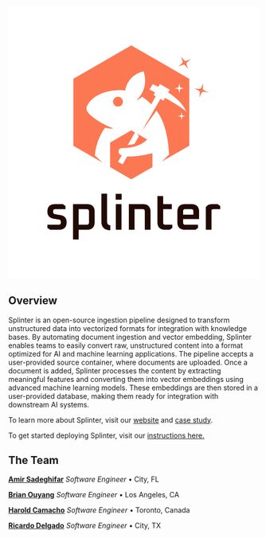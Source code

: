 <p align="center">
  <img src="profile/logo.png" alt="splinter_banner">
</p>

## Overview

Splinter is an open-source ingestion pipeline designed to transform unstructured data into vectorized formats for integration with knowledge bases. By automating document ingestion and vector embedding, Splinter enables teams to easily convert raw, unstructured content into a format optimized for AI and machine learning applications.
The pipeline accepts a user-provided source container, where documents are uploaded. Once a document is added, Splinter processes the content by extracting meaningful features and converting them into vector embeddings using advanced machine learning models. These embeddings are then stored in a user-provided database, making them ready for integration with downstream AI systems.

To learn more about Splinter, visit our [website](https://splinter.com/) and [case study](https://splinter.com/case_study).

To get started deploying Splinter, visit our [instructions here.](https://github.com/splinter-app/splinter-infrastructure)

## The Team

**<a href="https://github.com/amirsadeghifar" target="_blank">Amir Sadeghifar</a>** _Software Engineer_ • City, FL

**<a href="https://github.com/bouyang" target="_blank">Brian Ouyang</a>** _Software Engineer_ • Los Angeles, CA

**<a href="https://github.com/camachoh1" target="_blank">Harold Camacho</a>** _Software Engineer_ • Toronto, Canada

**<a href="https://github.com/rgd731" target="_blank">Ricardo Delgado</a>** _Software Engineer_ • City, TX

